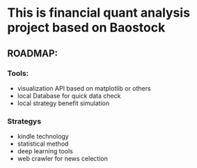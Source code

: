 # This is financial quant analysis project based on Baostock

## ROADMAP:

### Tools:
- visualization API based on matplotlib or others
- local Database for quick data check
- local strategy benefit simulation

### Strategys
- kindle technology
- statistical method
- deep learning tools
- web crawler for news celection